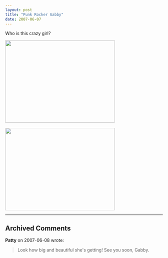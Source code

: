 ```yaml
---
layout: post
title: "Punk Rocker Gabby"
date: 2007-06-07
---
```


<p>Who is this crazy girl?</p>
<p><img height="263" alt="" src="/thepaladinos/assets/images/P1000713%20(Custom).JPG" width="350"/> </p>
<p><img height="263" alt="" src="/thepaladinos/assets/images/P1000710 (Custom).JPG " width="350"/></p>


---

## Archived Comments

**Patty** on 2007-06-08 wrote:

> Look how big and beautiful she's getting! See you soon, Gabby.<br>
